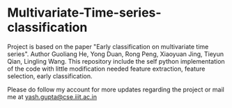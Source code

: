 # Multivariate-Time-series-classification
Project is based on the paper "Early classification on multivariate time series". Author Guoliang He, Yong Duan, Rong Peng, Xiaoyuan Jing, Tieyun Qian, Lingling Wang.
This repository include the self python implementation of the code with little modification needed feature extraction, feature selection, early classification.

Please do follow my account for more updates regarding the project or mail me at yash.gupta@cse.iiit.ac.in

